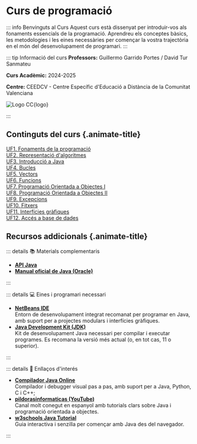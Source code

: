 # Curs de programació

::: info Benvinguts al Curs
Aquest curs està dissenyat per introduir-vos als fonaments essencials de la programació. Aprendreu els conceptes bàsics, les metodologies i les eines necessàries per començar la vostra trajectòria en el món del desenvolupament de programari.
:::

::: tip Informació del curs
**Professors:** Guillermo Garrido Portes / David Tur Sanmateu

**Curs Acadèmic:** 2024-2025

**Centre:** CEEDCV - Centre Específic d'Educació a Distància de la Comunitat Valenciana

![Logo CC](/img/logo-cc.png){logo}

:::

## Continguts del curs {.animate-title}

<!-- :::: details Unitats Formatives del curs -->

<div class="container">
  <a href="https://dts-pro.github.io/UF1/" target="_blank">
    <div class="cursor-box pointer">UF1. Fonaments de la programació</div>
  </a>
  <a href="https://dts-pro.github.io/UF2/" target="_blank">
    <div class="cursor-box pointer">UF2. Representació d'algoritmes</div>
  </a>
  <a href="https://dts-pro.github.io/UF3/" target="_blank">
    <div class="cursor-box pointer">UF3. Introducció a Java</div>
  </a>
  <a href="https://dts-pro.github.io/UF4/" target="_blank">
    <div class="cursor-box pointer">UF4. Bucles</div>
  </a>
  <a href="https://dts-pro.github.io/UF5/" target="_blank">
    <div class="cursor-box pointer">UF5. Vectors</div>
  </a>
  <a href="https://dts-pro.github.io/UF6/" target="_blank">
    <div class="cursor-box pointer">UF6. Funcions</div>
  </a>
    <a href="https://dts-pro.github.io/UF7/" target="_blank">
    <div class="cursor-box pointer">UF7. Programació Orientada a Objectes I</div>
  </a>
    <a href="https://dts-pro.github.io/UF8/" target="_blank">
    <div class="cursor-box pointer">UF8. Programació Orientada a Objectes II</div>
  </a>
    <a href="https://dts-pro.github.io/UF9/" target="_blank">
    <div class="cursor-box pointer">UF9. Excepcions</div>
  </a>
    <a href="https://dts-pro.github.io/UF10/" target="_blank">
    <div class="cursor-box pointer">UF10. Fitxers</div>
  </a>
    <a href="https://dts-pro.github.io/UF11/" target="_blank">
    <div class="cursor-box pointer">UF11. Interfícies gràfiques</div>
  </a>
    <a href="https://dts-pro.github.io/UF12/" target="_blank">
    <div class="cursor-box pointer">UF12. Accés a base de dades</div>
  </a>
</div>

<!--
::: tip [**UF1. Fonaments de programació**](https://dts-pro.github.io/UF1/)  
  Introducció a la lògica computacional i els conceptes bàsics de programació.
:::

::: tip [**UF2. Representació d'algoritmes**](https://dts-pro.github.io/UF2/)  
  Eines i tècniques per dissenyar algoritmes mitjançant diagrames de flux i pseudocodi.
:::

::: tip [**UF3. Introducció a Java**](https://dts-pro.github.io/UF3/)  
  Primers passos amb el llenguatge Java: sintaxi bàsica, tipus de dades i estructura d’un programa.
:::

::: tip [**UF4. Bucles**](https://dts-pro.github.io/UF4/)  
  Ús d’estructures repetitives com `while`, `for` i `do-while` per controlar el flux del programa.
:::

::: tip [**UF5. Vectors**](https://dts-pro.github.io/UF5/)  
  Declaració, ús i manipulació de vectors per emmagatzemar dades estructurades.
:::

::: tip [**UF6. Funcions**](https://dts-pro.github.io/UF6/)  
  Modularització del codi amb mètodes propis: declaració, paràmetres i retorn de valors.
:::

::: tip [**UF7. Programació Orientada a Objectes I**](https://dts-pro.github.io/UF7/)  
  Conceptes bàsics de la POO: classes, objectes, encapsulació i mètodes.
:::

::: tip [**UF8. Programació Orientada a Objectes II**](https://dts-pro.github.io/UF8/)  
  Herència, polimorfisme, classes abstractes i interfícies.
:::

::: tip [**UF9. Excepcions**](https://dts-pro.github.io/UF9/)  
  Gestió d’errors mitjançant excepcions: `try`, `catch`, `throw` i `finally`.
:::

::: tip [**UF10. Fitxers**](https://dts-pro.github.io/UF10/)  
  Lectura i escriptura de fitxers de text i binaris amb les llibreries de Java.
:::

::: tip [**UF11. Interfícies gràfiques**](https://dts-pro.github.io/UF11/)  
  Creació d’aplicacions amb interfície gràfica utilitzant JavaFX o Swing.
:::

::: tip [**UF12. Accés a base de dades**](https://dts-pro.github.io/UF12/)  
  Connexió a bases de dades i execució de consultes SQL amb JDBC.
:::
::::
-->


<!--
## Metodologia {.animate-title}

::: tip Aprenentatge Actiu
Aquest curs segueix una metodologia d'aprenentatge actiu, combinant teoria i pràctica:

- 🎯 **Objectius clars** per a cada unitat
- 💡 **Exemples pràctics** i casos d'ús reals
- 🔄 **Exercicis interactius** per reforçar l'aprenentatge
- 📈 **Avaluació contínua** del progrés
:::

-->

## Recursos addicionals {.animate-title}

::: details 📚 Materials complementaris

- [**API Java**](https://docs.oracle.com/javase/8/docs/api/)  
- [**Manual oficial de Java (Oracle)**](https://docs.oracle.com/javase/tutorial/)  

:::

::: details 💻 Eines i programari necessari

- [**NetBeans IDE**](https://netbeans.apache.org/front/main/download/index.html)  
Entorn de desenvolupament integrat recomanat per programar en Java, amb suport per a projectes modulars i interfícies gràfiques.
- [**Java Development Kit (JDK)**](https://www.oracle.com/java/technologies/downloads/)  
Kit de desenvolupament Java necessari per compilar i executar programes. Es recomana la versió més actual (o, en tot cas, 11 o superior).

:::

::: details 🔗 Enllaços d'interés

- [**Compilador Java Online**](https://pythontutor.com/java.html#mode=edit)  
Compilador i debugger visual pas a pas, amb suport per a Java, Python, C i C++;
- [**pildorasinformaticas (YouTube)**](https://www.youtube.com/playlist?list=PLU8oAlHdN5BktAXdEVCLUYzvDyqRQJ2lk)  
Canal molt conegut en espanyol amb tutorials clars sobre Java i programació orientada a objectes.
- [**w3schools Java Tutorial**](https://www.w3schools.com/java/)  
Guia interactiva i senzilla per començar amb Java des del navegador.

:::
